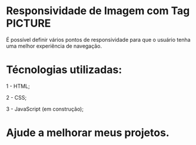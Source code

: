 # Responsividade de Imagem com Tag PICTURE

É possível definir vários pontos de responsividade para que o usuário tenha uma melhor experiência de navegação.

# Técnologias utilizadas:

1 - HTML;

2 - CSS;

3 - JavaScript (em construção);

# Ajude a melhorar meus projetos.